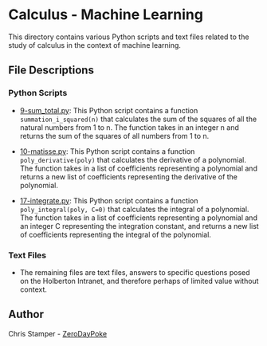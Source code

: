 # Calculus - Machine Learning

This directory contains various Python scripts and text files related to the study of calculus in the context of machine learning.

## File Descriptions

### Python Scripts

- [9-sum_total.py](https://github.com/ZeroDayPoke/holbertonschool-machine_learning/blob/master/math/calculus/9-sum_total.py): This Python script contains a function `summation_i_squared(n)` that calculates the sum of the squares of all the natural numbers from 1 to n. The function takes in an integer n and returns the sum of the squares of all numbers from 1 to n.

- [10-matisse.py](https://github.com/ZeroDayPoke/holbertonschool-machine_learning/blob/master/math/calculus/10-matisse.py): This Python script contains a function `poly_derivative(poly)` that calculates the derivative of a polynomial. The function takes in a list of coefficients representing a polynomial and returns a new list of coefficients representing the derivative of the polynomial.

- [17-integrate.py](https://github.com/ZeroDayPoke/holbertonschool-machine_learning/blob/master/math/calculus/17-integrate.py): This Python script contains a function `poly_integral(poly, C=0)` that calculates the integral of a polynomial. The function takes in a list of coefficients representing a polynomial and an integer C representing the integration constant, and returns a new list of coefficients representing the integral of the polynomial.

### Text Files

- The remaining files are text files, answers to specific questions posed on the Holberton Intranet, and therefore perhaps of limited value without context.

## Author

Chris Stamper - [ZeroDayPoke](https://github.com/ZeroDayPoke)
